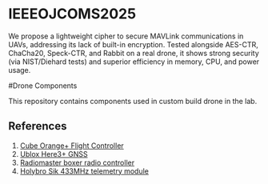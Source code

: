 # IEEEOJCOMS2025
We propose a lightweight cipher to secure MAVLink communications in UAVs, addressing its lack of built-in encryption. Tested alongside AES-CTR, ChaCha20, Speck-CTR, and Rabbit on a real drone, it shows strong security (via NIST/Diehard tests) and superior efficiency in memory, CPU, and power usage.

#Drone Components

This repository contains components used in custom build drone in the lab.

## References

1. [Cube Orange+ Flight Controller](https://ardupilot.org/copter/docs/common-thecubeorange-overview.html)
2. [Ublox Here3+ GNSS](https://docs.cubepilot.org/user-guides/here-3/here-3-manual)
3. [Radiomaster boxer radio controller](https://cdn.shopify.com/s/files/1/0609/8324/7079/files/BOXER_1.pdf?v=1736839329)
4. [Holybro Sik 433MHz telemetry module](https://ardupilot.org/copter/docs/common-sik-telemetry-radio.html)

